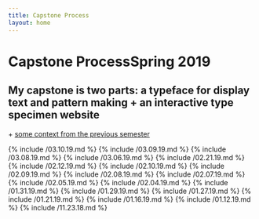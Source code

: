 ```yaml
---
title: Capstone Process
layout: home
---
```

# <span id="title">Capstone Process</span><span id="date">Spring 2019</span>

## My capstone is two parts: a typeface for display text and pattern making + an interactive type specimen website

<span>+</span> [some context from the previous semester](https://vannavu.com/referencerepository/)

{% include /03.10.19.md %}
{% include /03.09.19.md %}
{% include /03.08.19.md %}
{% include /03.06.19.md %}
{% include /02.21.19.md %}
{% include /02.12.19.md %}
{% include /02.10.19.md %}
{% include /02.09.19.md %}
{% include /02.08.19.md %}
{% include /02.07.19.md %}
{% include /02.05.19.md %}
{% include /02.04.19.md %}
{% include /01.31.19.md %}
{% include /01.29.19.md %}
{% include /01.27.19.md %}
{% include /01.21.19.md %}
{% include /01.16.19.md %}
{% include /01.12.19.md %}
{% include /11.23.18.md %}
